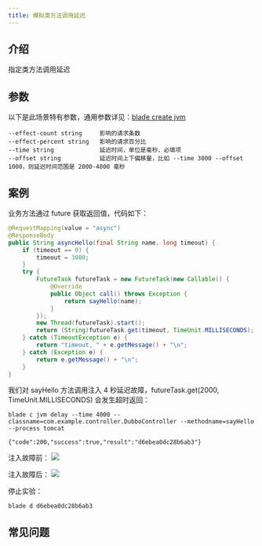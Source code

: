 ```yaml
---
title: 模拟类方法调用延迟
---
```


## 介绍

指定类方法调用延迟

## 参数

以下是此场景特有参数，通用参数详见：[blade create jvm](jvm.md)

```
--effect-count string     影响的请求条数
--effect-percent string   影响的请求百分比
--time string             延迟时间，单位是毫秒，必填项
--offset string           延迟时间上下偏移量，比如 --time 3000 --offset 1000，则延迟时间范围是 2000-4000 毫秒
```

## 案例

业务方法通过 future 获取返回值，代码如下：

```java
@RequestMapping(value = "async")
@ResponseBody
public String asyncHello(final String name, long timeout) {
    if (timeout == 0) {
        timeout = 3000;
    }
    try {
        FutureTask futureTask = new FutureTask(new Callable() {
            @Override
            public Object call() throws Exception {
                return sayHello(name);
            }
        });
        new Thread(futureTask).start();
        return (String)futureTask.get(timeout, TimeUnit.MILLISECONDS);
    } catch (TimeoutException e) {
        return "timeout, " + e.getMessage() + "\n";
    } catch (Exception e) {
        return e.getMessage() + "\n";
    }
}
```

我们对 sayHello 方法调用注入 4 秒延迟故障，futureTask.get(2000, TimeUnit.MILLISECONDS) 会发生超时返回：

```
blade c jvm delay --time 4000 --classname=com.example.controller.DubboController --methodname=sayHello --process tomcat

{"code":200,"success":true,"result":"d6ebea0dc28b6ab3"}
```

注入故障前：
![](/img/doc-image/15758728083067/15758802870730.jpg)

注入故障后：
![](/img/doc-image/15758728083067/15758806204281.jpg)

停止实验：

```
blade d d6ebea0dc28b6ab3
```

## 常见问题
